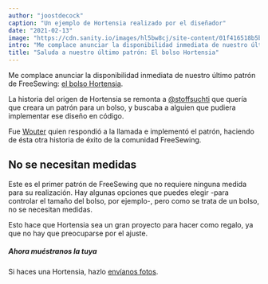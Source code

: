 ```yaml
---
author: "joostdecock"
caption: "Un ejemplo de Hortensia realizado por el diseñador"
date: "2021-02-13"
image: "https://cdn.sanity.io/images/hl5bw8cj/site-content/01f416518b5bf8fb75dcc8ae3ab2691d5532dd65-2000x1500.jpg"
intro: "Me complace anunciar la disponibilidad inmediata de nuestro último patrón de FreeSewing: el bolso Hortensia ."
title: "Saluda a nuestro último patrón: El bolso Hortensia"
---
```



Me complace anunciar la disponibilidad inmediata de nuestro último patrón de FreeSewing: [el bolso Hortensia](/designs/hortensia/).

La historia del origen de Hortensia se remonta a [@stoffsuchti](https://twitter.com/stoffsuchti) que quería que creara un patrón para un bolso, y buscaba a alguien que pudiera implementar ese diseño en código.

Fue [Wouter](https://github.com/woutervdub) quien respondió a la llamada e implementó el patrón, haciendo de ésta otra historia de éxito de la comunidad FreeSewing.

## No se necesitan medidas

Este es el primer patrón de FreeSewing que no requiere ninguna medida para su realización. Hay algunas opciones que puedes elegir -para controlar el tamaño del bolso, por ejemplo-, pero como se trata de un bolso, no se necesitan medidas.

Esto hace que Hortensia sea un gran proyecto para hacer como regalo, ya que no hay que preocuparse por el ajuste.

<Tip>

##### Ahora muéstranos la tuya

Si haces una Hortensia, hazlo [envíanos fotos](https://discord.freesewing.org/).

</Tip>

